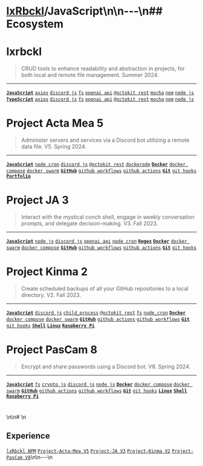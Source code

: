 # [lxRbckl]()/JavaScript\n\n---\n## Ecosystem
# lxrbckl
> CRUD tools to enhance readability and abstraction in projects, for both local and remote file management. Summer 2024.

---

[**`JavaScript`**](https://github.com/lxRbckl/lxRbckl/blob/main/JavaScript/README.md)
[`axios`](https://github.com/lxRbckl/lxRbckl/blob/main/JavaScript/axios/README.md)
[`discord js`](https://github.com/lxRbckl/lxRbckl/blob/main/JavaScript/discord-js/README.md)
[`fs`](https://github.com/lxRbckl/lxRbckl/blob/main/JavaScript/fs/README.md)
[`openai api`](https://github.com/lxRbckl/lxRbckl/blob/main/JavaScript/openai-api/README.md)
[`@octokit rest`](https://github.com/lxRbckl/lxRbckl/blob/main/JavaScript/octokit-rest/README.md)
[`mocha`](https://github.com/lxRbckl/lxRbckl/blob/main/JavaScript/mocha/README.md)
[`npm`](https://github.com/lxRbckl/lxRbckl/blob/main/JavaScript/npm/README.md)
[`node js`](https://github.com/lxRbckl/lxRbckl/blob/main/JavaScript/node-js/README.md)
[**`TypeScript`**](https://github.com/lxRbckl/lxRbckl/blob/main/TypeScript/README.md)
[`axios`](https://github.com/lxRbckl/lxRbckl/blob/main/TypeScript/axios/README.md)
[`discord js`](https://github.com/lxRbckl/lxRbckl/blob/main/TypeScript/discord-js/README.md)
[`fs`](https://github.com/lxRbckl/lxRbckl/blob/main/TypeScript/fs/README.md)
[`openai api`](https://github.com/lxRbckl/lxRbckl/blob/main/TypeScript/openai-api/README.md)
[`@octokit rest`](https://github.com/lxRbckl/lxRbckl/blob/main/TypeScript/octokit-rest/README.md)
[`mocha`](https://github.com/lxRbckl/lxRbckl/blob/main/TypeScript/mocha/README.md)
[`npm`](https://github.com/lxRbckl/lxRbckl/blob/main/TypeScript/npm/README.md)
[`node js`](https://github.com/lxRbckl/lxRbckl/blob/main/TypeScript/node-js/README.md)

# 
 # Project Acta Mea 5
> Administer servers and services via a Discord bot utilizing a remote data file. V5. Spring 2024.

---

[**`JavaScript`**](https://github.com/lxRbckl/lxRbckl/blob/main/JavaScript/README.md)
[`node cron`](https://github.com/lxRbckl/lxRbckl/blob/main/JavaScript/node-cron/README.md)
[`discord js`](https://github.com/lxRbckl/lxRbckl/blob/main/JavaScript/discord-js/README.md)
[`@octokit rest`](https://github.com/lxRbckl/lxRbckl/blob/main/JavaScript/@octokit-rest/README.md)
[`dockerode`](https://github.com/lxRbckl/lxRbckl/blob/main/JavaScript/dockerode/README.md)
[**`Docker`**](https://github.com/lxRbckl/lxRbckl/blob/main/Docker/README/README.md)
[`docker compose`](https://github.com/lxRbckl/lxRbckl/blob/main/Docker/docker-compose/README.md)
[`docker swarm`](https://github.com/lxRbckl/lxRbckl/blob/main/Docker/docker-swarm/README.md)
[**`GitHub`**](https://github.com/lxRbckl/lxRbckl/blob/main/GitHub/README.md)
[`github workflows`](https://github.com/lxRbckl/lxRbckl/blob/main/GitHub/github-workflows/README.md)
[`github actions`](https://github.com/lxRbckl/lxRbckl/blob/main/GitHub/github-actions/README.md)
[**`Git`**](https://github.com/lxRbckl/lxRbckl/blob/main/Git/README.md)
[`git hooks`](https://github.com/lxRbckl/lxRbckl/blob/main/Git/git-hooks/README.md)
[**`Portfolio`**](https://github.com/lxRbckl/lxRbckl/blob/main/Portfolio/README.md)

# 
 # Project JA 3
> Interact with the mystical conch shell, engage in weekly conversation prompts, and delegate decision-making. V3. Fall 2023.

---

[**`JavaScript`**](https://github.com/lxRbckl/lxRbckl/blob/main/JavaScript/README.md)
[`node js`](https://github.com/lxRbckl/lxRbckl/blob/main/JavaScript/node-js/README.md)
[`discord js`](https://github.com/lxRbckl/lxRbckl/blob/main/JavaScript/discord-js/README.md)
[`openai api`](https://github.com/lxRbckl/lxRbckl/blob/main/JavaScript/openai-api/README.md)
[`node cron`](https://github.com/lxRbckl/lxRbckl/blob/main/JavaScript/node-cron/README.md)
[**`Regex`**](https://github.com/lxRbckl/lxRbckl/blob/main/Regex/README.md)
[**`Docker`**](https://github.com/lxRbckl/lxRbckl/blob/main/Docker/README.md)
[`docker swarm`](https://github.com/lxRbckl/lxRbckl/blob/main/Docker/docker-swarm/README.md)
[`docker compose`](https://github.com/lxRbckl/lxRbckl/blob/main/Docker/docker-compose/README.md)
[**`GitHub`**](https://github.com/lxRbckl/lxRbckl/blob/main/GitHub/README.md)
[`github workflows`](https://github.com/lxRbckl/lxRbckl/blob/main/GitHub/github-workflows/README.md)
[`github actions`](https://github.com/lxRbckl/lxRbckl/blob/main/GitHub/github-actions/README.md)
[**`Git`**](https://github.com/lxRbckl/lxRbckl/blob/main/Git/README.md)
[`git hooks`](https://github.com/lxRbckl/lxRbckl/blob/main/Git/git-hooks/README.md)

# 
 # Project Kinma 2
> Create scheduled backups of all your GitHub repositories to a local directory. V2. Fall 2023.

---

[**`JavaScript`**](https://github.com/lxRbckl/lxRbckl/blob/main/JavaScript/README.md)
[`discord js`](https://github.com/lxRbckl/lxRbckl/blob/main/JavaScript/discord-js/README.md)
[`child_process`](https://github.com/lxRbckl/lxRbckl/blob/main/JavaScript/child_process/README.md)
[`@octokit rest`](https://github.com/lxRbckl/lxRbckl/blob/main/JavaScript/@octokit-rest/README.md)
[`fs`](https://github.com/lxRbckl/lxRbckl/blob/main/JavaScript/fs/README.md)
[`node_cron`](https://github.com/lxRbckl/lxRbckl/blob/main/JavaScript/node_cron/README.md)
[**`Docker`**](https://github.com/lxRbckl/lxRbckl/blob/main/Docker/README.md)
[`docker compose`](https://github.com/lxRbckl/lxRbckl/blob/main/Docker/docker-compose/README.md)
[`docker swarm`](https://github.com/lxRbckl/lxRbckl/blob/main/Docker/docker-swarm/README.md)
[**`GitHub`**](https://github.com/lxRbckl/lxRbckl/blob/main/GitHub/README.md)
[`github actions`](https://github.com/lxRbckl/lxRbckl/blob/main/GitHub/github-actions/README.md)
[`github workflows`](https://github.com/lxRbckl/lxRbckl/blob/main/GitHub/github-workflows/README.md)
[**`Git`**](https://github.com/lxRbckl/lxRbckl/blob/main/Git/README.md)
[`git hooks`](https://github.com/lxRbckl/lxRbckl/blob/main/Git/git-hooks/README.md)
[**`Shell`**](https://github.com/lxRbckl/lxRbckl/blob/main/Shell/README.md)
[**`Linux`**](https://github.com/lxRbckl/lxRbckl/blob/main/Linux/README.md)
[**`Raspberry Pi`**](https://github.com/lxRbckl/lxRbckl/blob/main/Raspberry-Pi/README.md)

#
 # Project PasCam 8
> Encrypt and share passwords using a Discord bot. V8. Spring 2024.

---

[**`JavaScript`**](https://github.com/lxRbckl/lxRbckl/blob/main/JavaScript/README.md)
[`fs`](https://github.com/lxRbckl/lxRbckl/blob/main/JavaScript/fs/README.md)
[`crypto js`](https://github.com/lxRbckl/lxRbckl/blob/main/JavaScript/crypto-js/README.md)
[`discord js`](https://github.com/lxRbckl/lxRbckl/blob/main/JavaScript/discord-js/README.md)
[`node js`](https://github.com/lxRbckl/lxRbckl/blob/main/JavaScript/node-js/README.md)
[**`Docker`**](https://github.com/lxRbckl/lxRbckl/blob/main/Docker/README.md)
[`docker compose`](https://github.com/lxRbckl/lxRbckl/blob/main/Docker/docker-compose/README.md)
[`docker swarm`](https://github.com/lxRbckl/lxRbckl/blob/main/Docker/docker-swarm/README.md)
[**`GitHub`**](https://github.com/lxRbckl/lxRbckl/blob/main/GitHub/README.md)
[`github actions`](https://github.com/lxRbckl/lxRbckl/blob/main/GitHub/github-actions/README.md)
[`github workflows`](https://github.com/lxRbckl/lxRbckl/blob/main/GitHub/github-workflows/README.md)
[**`Git`**](https://github.com/lxRbckl/lxRbckl/blob/main/Git/README.md)
[`git hooks`](https://github.com/lxRbckl/lxRbckl/blob/main/Git/git-hooks/README.md)
[**`Linux`**](https://github.com/lxRbckl/lxRbckl/blob/main/Linux/README/README.md)
[**`Shell`**](https://github.com/lxRbckl/lxRbckl/blob/main/BASH/README/README.md)
[**`Raspberry Pi`**](https://github.com/lxRbckl/lxRbckl/blob/main/Raspberry-Pi/README.md)

# 
\n\n# \n
## Experience
[`lxRbckl NPM`](https://github.com/lxRbckl/lxRbckl/blob/NPM/README.md) [`Project-Acta-Mea V5`](https://github.com/lxRbckl/Project-Acta-Mea/blob/V5/README.md) [`Project-JA V3`](https://github.com/lxRbckl/Project-JA/blob/V3/README.md) [`Project-Kinma V2`](https://github.com/lxRbckl/Project-Kinma/blob/V2/README.md) [`Project-PasCam V8`](https://github.com/lxRbckl/Project-PasCam/blob/V8/README.md)\n\n---\n